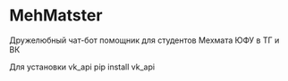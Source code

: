 # MehMatster
Дружелюбный чат-бот помощник для студентов Мехмата ЮФУ в ТГ и ВК

Для установки vk_api
pip install vk_api